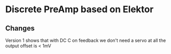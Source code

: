 # Discrete PreAmp based on Elektor

## Changes
Version 1 shows that with DC C on feedback we don't need a servo at all the output
offset is < 1mV
